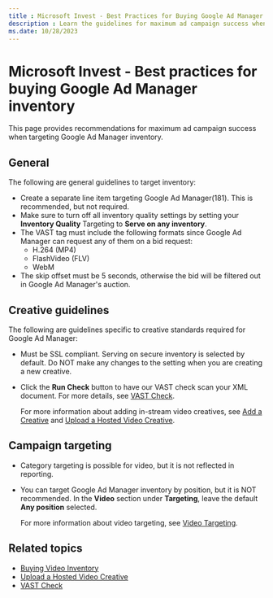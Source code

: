 ```yaml
---
title : Microsoft Invest - Best Practices for Buying Google Ad Manager Inventory
description : Learn the guidelines for maximum ad campaign success when targeting Google Ad Manager inventory.
ms.date: 10/28/2023
---
```


# Microsoft Invest - Best practices for buying Google Ad Manager inventory

This page provides recommendations for maximum ad campaign success when targeting Google Ad Manager inventory.

## General

The following are general guidelines to target inventory:

- Create a separate line item targeting Google Ad Manager(181). This is recommended, but not required.
- Make sure to turn off all inventory quality settings by setting your **Inventory Quality** Targeting to **Serve on any inventory**.
- The VAST tag must include the following formats since Google Ad Manager can request any of them on a bid request:
  - H.264 (MP4)
  - FlashVideo (FLV)
  - WebM
- The skip offset must be 5 seconds, otherwise the bid will be filtered out in Google Ad Manager's auction.

## Creative guidelines

The following are guidelines specific to creative standards required for Google Ad Manager:

- Must be SSL compliant. Serving on secure inventory is selected by default. Do NOT make any changes to the setting when you are creating
  a new creative.
- Click the **Run Check** button to have our VAST check scan your XML document. For more details, see [VAST Check](vast-check.md).

  For more information about adding in-stream video creatives, see [Add a Creative](add-a-creative.md) and [Upload a Hosted Video Creative](upload-a-hosted-video-creative.md).

## Campaign targeting

- Category targeting is possible for video, but it is not reflected in reporting.
- You can target Google Ad Manager inventory by position, but it is NOT
  recommended. In the **Video** section under **Targeting**, leave the default
  **Any position** selected.

  For more information about video targeting, see [Video Targeting](video-targeting.md).

## Related topics

- [Buying Video Inventory](buying-video-inventory.md)
- [Upload a Hosted Video Creative](upload-a-hosted-video-creative.md)
- [VAST Check](vast-check.md)

